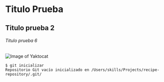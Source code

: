 # Titulo Prueba
## Titulo prueba 2
###### Titulo prueba 6
![Image of Yaktocat](https://octodex.github.com/images/yaktocat.png)
```
$ git inicializar
Repositorio Git vacío inicializado en /Users/skills/Projects/recipe-repository/.git/
```

